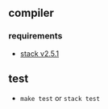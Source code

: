 ## compiler


### requirements

- [stack v2.5.1](https://docs.haskellstack.org/en/stable/install_and_upgrade/)

## test

- `make test` or `stack test`
